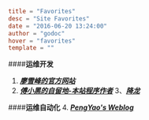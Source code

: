 ```toml
title = "Favorites"
desc = "Site Favorites"
date = "2016-06-20 13:24:00"
author = "godoc"
hover = "favorites"
template = ""
```

####__运维开发__
1. __*[廖雪峰的官方网站](http://www.liaoxuefeng.com "python,javascripts,git")*__
2. __*[傅小黑的自留地-本站程序作者](http://fuxiaohei.me "pugo")*__
3、__*[降龙](http://xianglong.me "python")*__

####__运维自动化__
4. __*[PengYao's Weblog](http://pengyao.org/ "saltstack")*__
